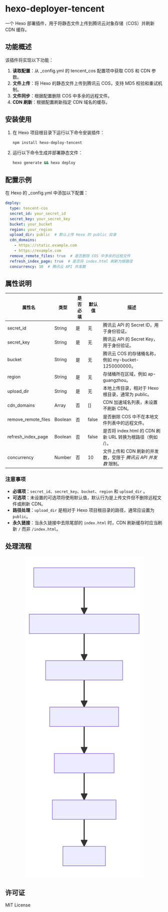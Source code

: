 # hexo-deployer-tencent

一个 Hexo 部署插件，用于将静态文件上传到腾讯云对象存储（COS）并刷新 CDN 缓存。

## 功能概述

该插件将实现以下功能：

1. **读取配置**：从 _config.yml 的 tencent_cos 配置项中获取 COS 和 CDN 参数。
2. **文件上传**：将 Hexo 的静态文件上传到腾讯云 COS，支持 MD5 校验和重试机制。
3. **文件同步**：根据配置删除 COS 中多余的远程文件。
4. **CDN 刷新**：根据配置刷新指定 CDN 域名的缓存。

## 安装使用

1. 在 Hexo 项目根目录下运行以下命令安装插件：

    ```bash
    npm install hexo-deploy-tencent
    ```

2. 运行以下命令生成并部署静态文件：

    ```bash
    hexo generate && hexo deploy
    ```

## 配置示例

在 Hexo 的 _config.yml 中添加以下配置：

```yaml
deploy:
  type: tencent-cos
  secret_id: your_secret_id
  secret_key: your_secret_key
  bucket: your_bucket
  region: your_region
  upload_dir: public  # 默认上传 Hexo 的 public 目录
  cdn_domains: 
    - https://static.example.com
    - https://example.com
  remove_remote_files: true  # 是否删除 COS 中多余的远程文件
  refresh_index_page: true  # 是否将 index.html 刷新为根路径
  concurrency: 10  # 腾讯云 API 并发数
```

## 属性说明

| 属性名              | 类型    | 是否必填 | 默认值 | 描述                                                         |
| ------------------- | ------- | -------- | ------ | ------------------------------------------------------------ |
| secret_id           | String  | 是       | 无     | 腾讯云 API 的 Secret ID，用于身份验证。                      |
| secret_key          | String  | 是       | 无     | 腾讯云 API 的 Secret Key，用于身份验证。                     |
| bucket              | String  | 是       | 无     | 腾讯云 COS 的存储桶名称，例如 my-bucket-1250000000。         |
| region              | String  | 是       | 无     | 存储桶所在区域，例如 ap-guangzhou。                          |
| upload_dir          | String  | 是       | 无     | 本地上传目录，相对于 Hexo 根目录，通常为 public。            |
| cdn_domains         | Array   | 否       | []     | CDN 加速域名列表，未设置不刷新 CDN。                         |
| remove_remote_files | Boolean | 否       | false  | 是否删除 COS 中不在本地文件列表中的远程文件。                |
| refresh_index_page  | Boolean | 否       | false  | 是否将 index.html 的 CDN 刷新 URL 转换为根路径（例如 /）。   |
| concurrency         | Number  | 否       | 10     | 文件上传和 CDN 刷新的并发数，受限于 *腾讯云 API 并发数* 限制。 |

### 注意事项

- **必填项**：`secret_id`、`secret_key`、`bucket`、`region` 和 `upload_dir` 。
- **可选项**：未设置的可选项将使用默认值，默认行为是上传文件但不删除远程文件或刷新 CDN。
- **路径处理**：`upload_dir` 是相对于 Hexo 项目根目录的路径，通常应设置为 `public`。
- **永久链接**：当永久链接中去除尾部的 `index.html` 时，CDN 刷新缓存时应当刷新 `/` 而非 `/index.html`。

## 处理流程

<div style="text-align: center;">
  <img src="https://github.com/inkss/hexo-deployer-tencent/blob/main/img/export.svg" alt="处理流程">
</div>

## 许可证

MIT License
